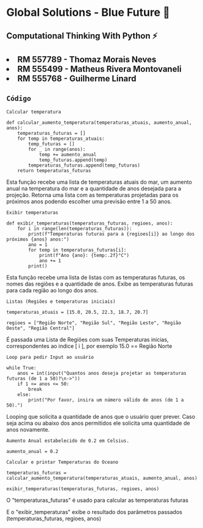 # Global Solutions - Blue Future 🌊

## Computational Thinking With Python ⚡

<h2> 

<li> RM 557789 - Thomaz Morais Neves
<li> RM 555499 - Matheus Rivera Montovaneli
<li> RM 555768 - Guilherme Linard

</h2> 

## `Código`

`Calcular temperatura`

```PY
def calcular_aumento_temperatura(temperaturas_atuais, aumento_anual, anos):
    temperaturas_futuras = []
    for temp in temperaturas_atuais:
        temp_futuras = []
        for _ in range(anos):  
            temp += aumento_anual
            temp_futuras.append(temp)
        temperaturas_futuras.append(temp_futuras)
    return temperaturas_futuras

```

Esta função recebe uma lista de temperaturas atuais do mar, um aumento anual
na temperatura do mar e a quantidade de anos desejada para a projeção.
Retorna uma lista com as temperaturas projetadas para os próximos anos podendo escolher uma previsão entre 1 a 50 anos.

`Exibir temperaturas`

```PY
def exibir_temperaturas(temperaturas_futuras, regioes, anos):
    for i in range(len(temperaturas_futuras)):
        print(f"Temperaturas futuras para a {regioes[i]} ao longo dos próximos {anos} anos:")
        ano = 1
        for temp in temperaturas_futuras[i]:
            print(f"Ano {ano}: {temp:.2f}°C")
            ano += 1
        print()
```
Esta função recebe uma lista de listas com as temperaturas futuras, os nomes das regiões
e a quantidade de anos. Exibe as temperaturas futuras para cada região ao longo dos anos.

`Listas (Regiões e temperaturas iniciais)`

```PY
temperaturas_atuais = [15.0, 20.5, 22.3, 18.7, 20.7] 

regioes = ["Região Norte", "Região Sul", "Região Leste", "Região Oeste", "Região Central"]
```

É passada uma Lista de Regiões com suas Temperaturas inicias, correspondentes ao indice [ i ], por exemplo 15.0 == Região Norte

`Loop para pedir Input ao usuário`

```PY
while True:
    anos = int(input("Quantos anos deseja projetar as temperaturas futuras (de 1 a 50)?\n->"))
    if 1 <= anos <= 50:
        break
    else:
        print("Por favor, insira um número válido de anos (de 1 a 50).")
```

Looping que solicita a quantidade de anos que o usuário quer prever. Caso seja acima ou abaixo dos anos permitidos ele solicita uma quantidade de anos novamente.

`Aumento Anual estabelecido de 0.2 em Celsius.`

```PY
aumento_anual = 0.2
```

`Calcular e printar Temperaturas do Oceano`

```PY 
temperaturas_futuras = calcular_aumento_temperatura(temperaturas_atuais, aumento_anual, anos) 

exibir_temperaturas(temperaturas_futuras, regioes, anos) 
```

O "temperaturas_futuras" é usado para calcular as temperaturas futuras

E o "exibir_temperaturas" exibe o resultado dos parâmetros passados (temperaturas_futuras, regioes, anos)
